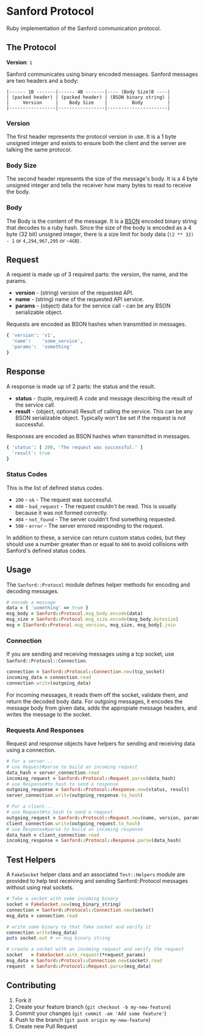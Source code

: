 # Sanford Protocol

Ruby implementation of the Sanford communication protocol.

## The Protocol

**Version**: `1`

Sanford communicates using binary encoded messages.  Sanford messages are two headers and a body:

```
|------ 1B -------|------ 4B -------|---- (Body Size)B ----|
| (packed header) | (packed header) | (BSON binary string) |
|     Version     |    Body Size    |         Body         |
|-----------------|-----------------|----------------------|
```

### Version

The first header represents the protocol version in use.  It is a 1 byte unsigned integer and exists to ensure both the client and the server are talking the same protocol.

### Body Size

The second header represents the size of the message's body.  It is a 4 byte unsigned integer and tells the receiver how many bytes to read to receive the body.

### Body

The Body is the content of the message.  It is a [BSON](http://bsonspec.org/) encoded binary string that decodes to a ruby hash.  Since the size of the body is encoded as a 4 byte (32 bit) unsigned integer, there is a size limit for body data (`(2 ** 32) - 1` or `4,294,967,295` or `~4GB`).

## Request

A request is made up of 3 required parts: the version, the name, and the params.

* **version** - (string) version of the requested API.
* **name**    - (string) name of the requested API service.
* **params**  - (object) data for the service call - can be any BSON serializable object.

Requests are encoded as BSON hashes when transmitted in messages.

```ruby
{ 'version': 'v1',
  'name':    'some_service',
  'params':  'something'
}
```

## Response

A response is made up of 2 parts: the status and the result.

* **status** - (tuple, required) A code and message describing the result of the service call.
* **result** - (object, optional) Result of calling the service. This can be any BSON serializable object.  Typically won't be set if the request is not successful.

Responses are encoded as BSON hashes when transmitted in messages.

```ruby
{ 'status': [ 200, 'The request was successful.' ]
  'result': true
}
```

### Status Codes

This is the list of defined status codes.

* `200` - `ok` - The request was successful.
* `400` - `bad_request` - The request couldn't be read. This is usually because it was not formed correctly.
* `404` - `not_found` - The server couldn't find something requested.
* `500` - `error` - The server errored responding to the request.

In addition to these, a service can return custom status codes, but they should use a number greater than or equal to `600` to avoid collisions with Sanford's defined status codes.

## Usage

The `Sanford::Protocol` module defines helper methods for encoding and decoding messages.

```ruby
# encode a message
data = { 'something' => true }
msg_body = Sanford::Protocol.msg_body.encode(data)
msg_size = Sanford::Protocol.msg_size.encode(msg_body.bytesize)
msg = [Sanford::Protocol.msg_version, msg_size, msg_body].join
```

### Connection

If you are sending and receiving messages using a tcp socket, use `Sanford::Protocol::Connection`.

```ruby
connection = Sanford::Protocol::Connection.new(tcp_socket)
incoming_data = connection.read
connection.write(outgoing_data)
```

For incoming messages, it reads them off the socket, validate them, and return the decoded body data.  For outgoing messages, it encodes the message body from given data, adds the appropiate message headers, and writes the message to the socket.

### Requests And Responses

Request and response objects have helpers for sending and receiving data using a connection.

```ruby
# For a server...
# use Request#parse to build an incoming request
data_hash = server_connection.read
incoming_request = Sanford::Protocol::Request.parse(data_hash)
# use Response#to_hash to send a response
outgoing_response = Sanford::Protocol::Response.new(status, result)
server_connection.write(outgoing_response.to_hash)

# For a client...
# use Request#to_hash to send a request
outgoing_request = Sanford::Protocol::Request.new(name, version, params)
client_connection.write(outgoing_request.to_hash)
# use Response#parse to build an incoming response
data_hash = client_connection.read
incoming_response = Sanford::Protocol::Response.parse(data_hash)
```

## Test Helpers

A `FakeSocket` helper class and an associated `Test::Helpers` module are provided to help test receiving and sending Sanford::Protocol messages without using real sockets.

```ruby
# fake a socket with some incoming binary
socket = FakeSocket.new(msg_binary_string)
connection = Sanford::Protocol::Connection.new(socket)
msg_data = connection.read

# write some binary to that fake socket and verify it
connection.write(msg_data)
puts socket.out # => msg binary string

# create a socket with an incoming request and verify the request
socket   = FakeSocket.with_request(*request_params)
msg_data = Sanford::Protocol::Connection.new(socket).read
request  = Sanford::Protocol::Request.parse(msg_data)
```

## Contributing

1. Fork it
2. Create your feature branch (`git checkout -b my-new-feature`)
3. Commit your changes (`git commit -am 'Add some feature'`)
4. Push to the branch (`git push origin my-new-feature`)
5. Create new Pull Request

